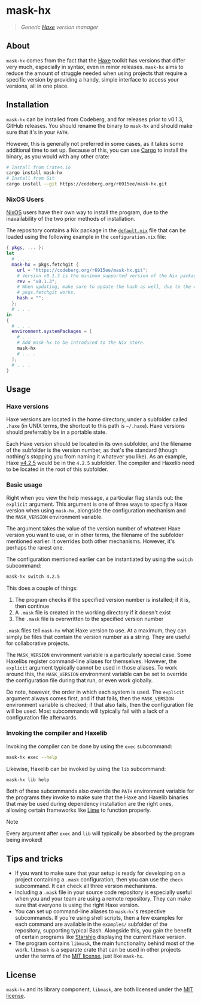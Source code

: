 # mask-hx

> *Generic [Haxe](https://haxe.org) version manager*

## About

`mask-hx` comes from the fact that the [Haxe](https://haxe.org) toolkit
has versions that differ very much, especially in syntax, even in minor
releases.  `mask-hx` aims to reduce the amount of struggle needed when
using projects that require a specific version by providing a handy, simple
interface to access your versions, all in one place.

## Installation

`mask-hx` can be installed from Codeberg, and for releases prior to v0.1.3,
GitHub releases. You should rename the binary to `mask-hx` and should make
sure that it's in your `PATH`.

However, this is generally not preferred in some cases, as it takes some
additional time to set up. Because of this, you can use
[Cargo](https://crates.io) to install the binary, as you would with any
other crate:

```sh
# Install from Crates.io
cargo install mask-hx
# Install from Git
cargo install --git https://codeberg.org/r6915ee/mask-hx.git
```

### NixOS Users

[NixOS](https://nixos.org/) users have their own way to install the program,
due to the inavailability of the two prior methods of installation.

The repository contains a Nix package in the [`default.nix`](./default.nix)
file that can be loaded using the following example in the `configuration.nix`
file:

```nix
{ pkgs, ... }:
let
  # . . .
  mask-hx = pkgs.fetchgit {
    url = "https://codeberg.org/r6915ee/mask-hx.git";
    # Version v0.1.3 is the minimum supported version of the Nix package.
    rev = "v0.1.3";
    # When updating, make sure to update the hash as well, due to the way
    # pkgs.fetchgit works.
    hash = "";
  };
  # . . .
in
{
  # . . .
  environment.systemPackages = [
    # . . .
    # Add mask-hx to be introduced to the Nix store.
    mask-hx
    # . . .
  ];
  # . . .
}
```

## Usage

### Haxe versions

Haxe versions are located in the home directory, under a subfolder called
`.haxe` (in UNIX terms, the shortcut to this path is `~/.haxe`). Haxe versions
should preferrably be in a portable state.

Each Haxe version should be located in its own subfolder, and the filename
of the subfolder is the version number, as that's the standard (though
nothing's stopping you from naming it whatever you like). As an example, Haxe
[v4.2.5](https://haxe.org/download/version/4.2.5/) would be in the `4.2.5`
subfolder. The compiler and Haxelib need to be located in the root of this
subfolder.

### Basic usage

Right when you view the help message, a particular flag stands out: the
`explicit` argument. This argument is one of three ways to specify a Haxe
version when using `mask-hx`, alongside the configuration mechanism and the
`MASK_VERSION` environment variable.

The argument takes the value of the version number of whatever Haxe
version you want to use, or in other terms, the filename of the subfolder
mentioned earlier. It overrides both other mechanisms. However, it's perhaps
the rarest one.

The configuration mentioned earlier can be instantiated by using the
`switch` subcommand:

```sh
mask-hx switch 4.2.5
```

This does a couple of things:

1. The program checks if the specified version number is installed; if it is,
  then continue
2. A `.mask` file is created in the working directory if it doesn't exist
3. The `.mask` file is overwritten to the specified version number

`.mask` files tell `mask-hx` what Haxe version to use. At a maximum, they
can simply be files that contain the version number as a string. They are
useful for collaborative projects.

The `MASK_VERSION` environment variable is a particularly special case.
Some Haxelibs register command-line aliases for themselves. However, the
`explicit` argument typically cannot be used in those aliases. To work around
this, the `MASK_VERSION` environment variable can be set to override
the configuration file during that run, or even work globally.

Do note, however, the order in which each system is used. The `explicit`
argument always comes first, and if that fails, then the `MASK_VERSION`
environment variable is checked; if that also fails, then the configuration
file will be used. Most subcommands will typically fail with a lack of a
configuration file afterwards.

### Invoking the compiler and Haxelib

Invoking the compiler can be done by using the `exec` subcommand:

```sh
mask-hx exec --help
```

Likewise, Haxelib can be invoked by using the `lib` subcommand:

```sh
mask-hx lib help
```

Both of these subcommands also override the `PATH` environment variable
for the programs they invoke to make sure that the Haxe and Haxelib
binaries that may be used during dependency installation are the right
ones, allowing certain frameworks like [Lime](https://lime.openfl.org/)
to function properly.

> [!NOTE]
> Every argument after `exec` and `lib` will typically be absorbed by the
> program being invoked!

## Tips and tricks

* If you want to make sure that your setup is ready for developing on a
  project containing a `.mask` configuration, then you can use the `check`
  subcommand. It can check all three version mechanisms.
* Including a `.mask` file in your source code repository is especially useful
  when you and your team are using a remote repository. They can make sure
  that everyone is using the right Haxe version.
* You can set up command-line aliases to `mask-hx`'s respective subcommands.
  If you're using shell scripts, then a few examples for each command are
  available in the `examples/` subfolder of the repository, supporting typical
  Bash. Alongside this, you gain the benefit of certain programs like
  [Starship](https://starship.rs/) displaying the current Haxe version.
* The program contains `libmask`, the main functionality behind most of the
  work. `libmask` is a separate crate that can be used in other projects under
  the terms of the [MIT license](LICENSE), just like `mask-hx`.

## License

`mask-hx` and its library component, `libmask`, are both licensed under the
[MIT license](LICENSE).
